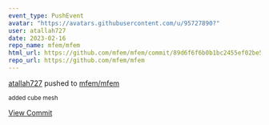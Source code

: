 ```yaml
---
event_type: PushEvent
avatar: "https://avatars.githubusercontent.com/u/95727890?"
user: atallah727
date: 2023-02-16
repo_name: mfem/mfem
html_url: https://github.com/mfem/mfem/commit/89d6f6f6b0b1bc2455ef02be5a979a8a248a31c5
repo_url: https://github.com/mfem/mfem
---
```


<a href='https://github.com/atallah727' target='_blank'>atallah727</a> pushed to <a href='https://github.com/mfem/mfem' target='_blank'>mfem/mfem</a>

<small>added cube mesh</small>

<a href='https://github.com/mfem/mfem/commit/89d6f6f6b0b1bc2455ef02be5a979a8a248a31c5' target='_blank'>View Commit</a>